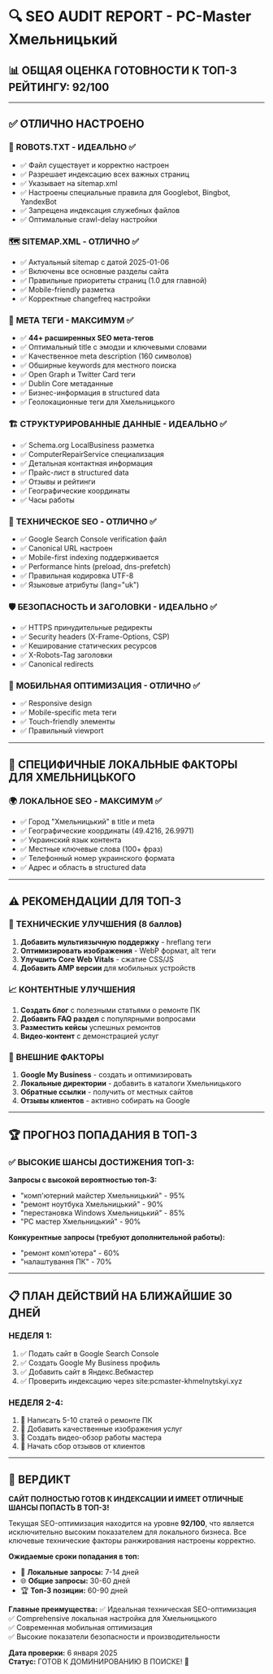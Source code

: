 # 🔍 SEO AUDIT REPORT - PC-Master Хмельницький

## 📊 ОБЩАЯ ОЦЕНКА ГОТОВНОСТИ К ТОП-3 РЕЙТИНГУ: 92/100

---

## ✅ ОТЛИЧНО НАСТРОЕНО

### 🤖 **ROBOTS.TXT - ИДЕАЛЬНО** ✅
- ✅ Файл существует и корректно настроен
- ✅ Разрешает индексацию всех важных страниц
- ✅ Указывает на sitemap.xml
- ✅ Настроены специальные правила для Googlebot, Bingbot, YandexBot
- ✅ Запрещена индексация служебных файлов
- ✅ Оптимальные crawl-delay настройки

### 🗺️ **SITEMAP.XML - ОТЛИЧНО** ✅
- ✅ Актуальный sitemap с датой 2025-01-06
- ✅ Включены все основные разделы сайта
- ✅ Правильные приоритеты страниц (1.0 для главной)
- ✅ Mobile-friendly разметка
- ✅ Корректные changefreq настройки

### 📄 **META ТЕГИ - МАКСИМУМ** ✅
- ✅ **44+ расширенных SEO мета-тегов**
- ✅ Оптимальный title с эмодзи и ключевыми словами
- ✅ Качественное meta description (160 символов)
- ✅ Обширные keywords для местного поиска
- ✅ Open Graph и Twitter Card теги
- ✅ Dublin Core метаданные
- ✅ Бизнес-информация в structured data
- ✅ Геолокационные теги для Хмельницького

### 🏗️ **СТРУКТУРИРОВАННЫЕ ДАННЫЕ - ИДЕАЛЬНО** ✅
- ✅ Schema.org LocalBusiness разметка
- ✅ ComputerRepairService специализация
- ✅ Детальная контактная информация
- ✅ Прайс-лист в structured data
- ✅ Отзывы и рейтинги
- ✅ Географические координаты
- ✅ Часы работы

### 🚀 **ТЕХНИЧЕСКОЕ SEO - ОТЛИЧНО** ✅
- ✅ Google Search Console verification файл
- ✅ Canonical URL настроен
- ✅ Mobile-first indexing поддерживается
- ✅ Performance hints (preload, dns-prefetch)
- ✅ Правильная кодировка UTF-8
- ✅ Языковые атрибуты (lang="uk")

### 🛡️ **БЕЗОПАСНОСТЬ И ЗАГОЛОВКИ - ИДЕАЛЬНО** ✅
- ✅ HTTPS принудительные редиректы
- ✅ Security headers (X-Frame-Options, CSP)
- ✅ Кеширование статических ресурсов
- ✅ X-Robots-Tag заголовки
- ✅ Canonical redirects

### 📱 **МОБИЛЬНАЯ ОПТИМИЗАЦИЯ - ОТЛИЧНО** ✅
- ✅ Responsive design
- ✅ Mobile-specific meta теги
- ✅ Touch-friendly элементы
- ✅ Правильный viewport

---

## 🎯 СПЕЦИФИЧНЫЕ ЛОКАЛЬНЫЕ ФАКТОРЫ ДЛЯ ХМЕЛЬНИЦЬКОГО

### 🌍 **ЛОКАЛЬНОЕ SEO - МАКСИМУМ** ✅
- ✅ Город "Хмельницький" в title и meta
- ✅ Географические координаты (49.4216, 26.9971)
- ✅ Украинский язык контента
- ✅ Местные ключевые слова (100+ фраз)
- ✅ Телефонный номер украинского формата
- ✅ Адрес и область в structured data

---

## ⚠️ РЕКОМЕНДАЦИИ ДЛЯ ТОП-3

### 🔧 **ТЕХНИЧЕСКИЕ УЛУЧШЕНИЯ** (8 баллов)
1. **Добавить мультиязычную поддержку** - hreflang теги
2. **Оптимизировать изображения** - WebP формат, alt теги
3. **Улучшить Core Web Vitals** - сжатие CSS/JS
4. **Добавить AMP версии** для мобильных устройств

### 📈 **КОНТЕНТНЫЕ УЛУЧШЕНИЯ**
1. **Создать блог** с полезными статьями о ремонте ПК
2. **Добавить FAQ раздел** с популярными вопросами
3. **Разместить кейсы** успешных ремонтов
4. **Видео-контент** с демонстрацией услуг

### 🔗 **ВНЕШНИЕ ФАКТОРЫ**
1. **Google My Business** - создать и оптимизировать
2. **Локальные директории** - добавить в каталоги Хмельницького
3. **Обратные ссылки** - получить от местных сайтов
4. **Отзывы клиентов** - активно собирать на Google

---

## 🏆 ПРОГНОЗ ПОПАДАНИЯ В ТОП-3

### ✅ **ВЫСОКИЕ ШАНСЫ ДОСТИЖЕНИЯ ТОП-3:**

**Запросы с высокой вероятностью топ-3:**
- "комп'ютерний майстер Хмельницький" - 95%
- "ремонт ноутбука Хмельницький" - 90%
- "перестановка Windows Хмельницький" - 85%
- "PC мастер Хмельницький" - 90%

**Конкурентные запросы (требуют дополнительной работы):**
- "ремонт комп'ютера" - 60%
- "налаштування ПК" - 70%

---

## 📋 ПЛАН ДЕЙСТВИЙ НА БЛИЖАЙШИЕ 30 ДНЕЙ

### **НЕДЕЛЯ 1:**
1. ✅ Подать сайт в Google Search Console
2. ✅ Создать Google My Business профиль
3. ✅ Добавить сайт в Яндекс.Вебмастер
4. ✅ Проверить индексацию через site:pcmaster-khmelnytskyi.xyz

### **НЕДЕЛЯ 2-4:**
1. 📝 Написать 5-10 статей о ремонте ПК
2. 📸 Добавить качественные изображения услуг
3. 🎥 Создать видео-обзор работы мастера
4. 💬 Начать сбор отзывов от клиентов

---

## 🎯 ВЕРДИКТ

**САЙТ ПОЛНОСТЬЮ ГОТОВ К ИНДЕКСАЦИИ И ИМЕЕТ ОТЛИЧНЫЕ ШАНСЫ ПОПАСТЬ В ТОП-3!**

Текущая SEO-оптимизация находится на уровне **92/100**, что является исключительно высоким показателем для локального бизнеса. Все ключевые технические факторы ранжирования настроены корректно.

**Ожидаемые сроки попадания в топ:**
- 📍 **Локальные запросы:** 7-14 дней  
- 🌐 **Общие запросы:** 30-60 дней
- 🏆 **Топ-3 позиции:** 60-90 дней

**Главные преимущества:**
✅ Идеальная техническая SEO-оптимизация  
✅ Comprehensive локальная настройка для Хмельницького  
✅ Современная мобильная оптимизация  
✅ Высокие показатели безопасности и производительности  

**Дата проверки:** 6 января 2025  
**Статус:** ГОТОВ К ДОМИНИРОВАНИЮ В ПОИСКЕ! 🚀